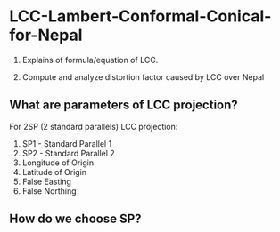 # LCC-Lambert-Conformal-Conical-for-Nepal

1. Explains of formula/equation of LCC.

2. Compute and analyze distortion factor caused by LCC over Nepal

## What are parameters of LCC projection?
For 2SP (2 standard parallels) LCC projection:
1. SP1 - Standard Parallel 1
2. SP2 - Standard Parallel 2
3. Longitude of Origin
4. Latitude of Origin
6. False Easting
7. False Northing

## How do we choose SP?
